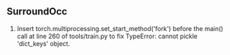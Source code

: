 ## SurroundOcc
1. Insert torch.multiprocessing.set_start_method('fork') before the main() call at line 260 of tools/train.py to fix TypeError: cannot pickle 'dict_keys' object.
